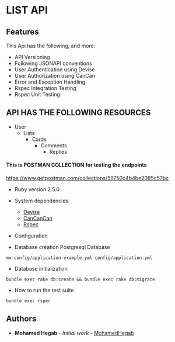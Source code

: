 # LIST API

## Features

This Api has the following, and more:

- API Versioning
- Following JSONAPI conventions
- User Authentication using Devise
- User Authorization using CanCan
- Error and Exception Handling
- Rspec Integration Testing
- Rspec Unit Testing

## API HAS THE FOLLOWING RESOURCES
 - User
   - Lists
     - Cards
       - Comments
         - Replies
         
#### This is POSTMAN COLLECTION for testing the endpoints
https://www.getpostman.com/collections/59750c4b4be2085c57bc

* Ruby version 2.5.0

* System dependencies
  - [Devise](https://github.com/plataformatec/devise)
  - [CanCanCan](https://github.com/CanCanCommunity/cancancan)
  - [Rspec](https://github.com/rspec/rspec-rails)

* Configuration

* Database creation
Postgresql Database
```
mv config/application-example.yml config/application.yml
```
* Database initialization
```
bundle exec rake db:create && bundle exec rake db:migrate
```
* How to run the test suite
```
bundle exec rspec
```
## Authors

* **Mohamed Hegab** - *Initial work* - [MohamedHegab](https://github.com/MohamedHegab)

